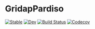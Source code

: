# GridapPardiso

[![Stable](https://img.shields.io/badge/docs-stable-blue.svg)](https://victorsndvg.github.io/GridapPardiso.jl/stable)
[![Dev](https://img.shields.io/badge/docs-dev-blue.svg)](https://victorsndvg.github.io/GridapPardiso.jl/dev)
[![Build Status](https://travis-ci.com/victorsndvg/GridapPardiso.jl.svg?branch=master)](https://travis-ci.com/victorsndvg/GridapPardiso.jl)
[![Codecov](https://codecov.io/gh/victorsndvg/GridapPardiso.jl/branch/master/graph/badge.svg)](https://codecov.io/gh/victorsndvg/GridapPardiso.jl)
